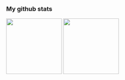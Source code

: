 ### My github stats

<p>
  <img height="150px" src="https://github-readme-stats.vercel.app/api?username=ezep23&show_icons=true&theme=vue"/>
  <img height="150px" src="https://github-readme-stats.vercel.app/api/top-langs/?username=ezep23&layout=compact&theme=vue"/>
</p>


